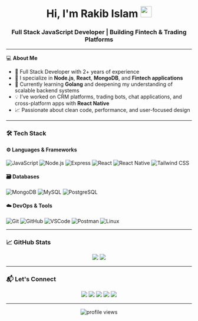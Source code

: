 <h1 align="center">Hi, I'm Rakib Islam <img src="https://raw.githubusercontent.com/iampavangandhi/iampavangandhi/master/gifs/Hi.gif" width="30px"></h1>
<h3 align="center">Full Stack JavaScript Developer | Building Fintech & Trading Platforms</h3>

---

💻 **About Me**

- 💼 Full Stack Developer with 2+ years of experience
- 🚀 I specialize in **Node.js**, **React**, **MongoDB**, and **Fintech applications**
- 🧠 Currently learning **Golang** and deepening my understanding of scalable backend systems
- 💡 I’ve worked on CRM platforms, trading bots, chat applications, and cross-platform apps with **React Native**
- 📈 Passionate about clean code, performance, and user-focused design

---

### 🛠️ Tech Stack

#### ⚙️ Languages & Frameworks

![JavaScript](https://img.shields.io/badge/-JavaScript-black?style=flat-square&logo=javascript)
![Node.js](https://img.shields.io/badge/-Node.js-black?style=flat-square&logo=node.js)
![Express](https://img.shields.io/badge/-Express-black?style=flat-square&logo=express)
![React](https://img.shields.io/badge/-React-black?style=flat-square&logo=react)
![React Native](https://img.shields.io/badge/-React%20Native-black?style=flat-square&logo=react)
![Tailwind CSS](https://img.shields.io/badge/-Tailwind%20CSS-black?style=flat-square&logo=tailwind-css)

#### 🗃️ Databases

![MongoDB](https://img.shields.io/badge/-MongoDB-black?style=flat-square&logo=mongodb)
![MySQL](https://img.shields.io/badge/-MySQL-black?style=flat-square&logo=mysql)
![PostgreSQL](https://img.shields.io/badge/-PostgreSQL-black?style=flat-square&logo=postgresql)

#### ☁️ DevOps & Tools

![Git](https://img.shields.io/badge/-Git-black?style=flat-square&logo=git)
![GitHub](https://img.shields.io/badge/-GitHub-black?style=flat-square&logo=github)
![VSCode](https://img.shields.io/badge/-VSCode-black?style=flat-square&logo=visual-studio-code)
![Postman](https://img.shields.io/badge/-Postman-black?style=flat-square&logo=postman)
![Linux](https://img.shields.io/badge/-Linux-black?style=flat-square&logo=linux)

---

### 📈 GitHub Stats

<div align="center">
  <img src="https://github-readme-stats.vercel.app/api?username=rakibislamdev&show_icons=true&theme=tokyonight" />
  <img src="https://github-readme-streak-stats.herokuapp.com/?user=rakibislamdev&theme=tokyonight" />
</div>

---

### 📬 Let's Connect

<p align="center">
  <a href="mailto:rakibislamdev@gmail.com"><img src="https://img.shields.io/badge/-Gmail-D14836?style=flat-square&logo=gmail&logoColor=white"></a>
  <a href="https://www.linkedin.com/in/rakibislamdev" target="_blank"><img src="https://img.shields.io/badge/-LinkedIn-0077B5?style=flat-square&logo=linkedin&logoColor=white"></a>
  <a href="https://github.com/rakibislamdev" target="_blank"><img src="https://img.shields.io/badge/-GitHub-181717?style=flat-square&logo=github&logoColor=white"></a>
  <a href="https://twitter.com/rakibislamdev" target="_blank"><img src="https://img.shields.io/badge/-Twitter-1DA1F2?style=flat-square&logo=twitter&logoColor=white"></a>
  <a href="https://www.instagram.com/rakibislamdev" target="_blank"><img src="https://img.shields.io/badge/-Instagram-E4405F?style=flat-square&logo=instagram&logoColor=white"></a>
</p>

---

<p align="center">
  <img src="https://komarev.com/ghpvc/?username=rakibislamdev&style=flat-square" alt="profile views"/>
</p>

